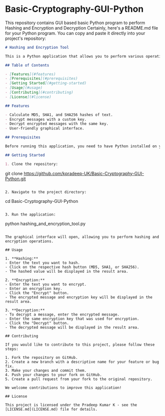 # Basic-Cryptography-GUI-Python
This repository contains GUI based basic Python program to perform Hashing and Encryption and Decryption 
Certainly, here's a README.md file for your Python program. You can copy and paste it directly into your project's repository:

```markdown
# Hashing and Encryption Tool

This is a Python application that allows you to perform various operations related to hashing and encryption. You can calculate MD5, SHA1, and SHA256 hashes of text, as well as encrypt and decrypt messages using a custom key.

## Table of Contents

- [Features](#features)
- [Prerequisites](#prerequisites)
- [Getting Started](#getting-started)
- [Usage](#usage)
- [Contributing](#contributing)
- [License](#license)

## Features

- Calculate MD5, SHA1, and SHA256 hashes of text.
- Encrypt messages with a custom key.
- Decrypt encrypted messages with the same key.
- User-friendly graphical interface.

## Prerequisites

Before running this application, you need to have Python installed on your system. This application uses the `hashlib` library, which is part of Python's standard library and doesn't require additional installation.

## Getting Started

1. Clone the repository:

   ```
   git clone https://github.com/kpradeep-UK/Basic-Cryptography-GUI-Python.git
   ```

2. Navigate to the project directory:

   ```
   cd Basic-Cryptography-GUI-Python
   ```

3. Run the application:

   ```
   python hashing_and_encryption_tool.py
   ```

The graphical interface will open, allowing you to perform hashing and encryption operations.

## Usage

1. **Hashing:**
   - Enter the text you want to hash.
   - Click on the respective hash button (MD5, SHA1, or SHA256).
   - The hashed value will be displayed in the result area.

2. **Encryption:**
   - Enter the text you want to encrypt.
   - Enter an encryption key.
   - Click the "Encrypt" button.
   - The encrypted message and encryption key will be displayed in the result area.

3. **Decryption:**
   - To decrypt a message, enter the encrypted message.
   - Enter the same encryption key that was used for encryption.
   - Click the "Decrypt" button.
   - The decrypted message will be displayed in the result area.

## Contributing

If you would like to contribute to this project, please follow these steps:

1. Fork the repository on GitHub.
2. Create a new branch with a descriptive name for your feature or bug fix.
3. Make your changes and commit them.
4. Push your changes to your fork on GitHub.
5. Create a pull request from your fork to the original repository.

We welcome contributions to improve this application!

## License

This project is licensed under the Pradeep Kumar K - see the [LICENSE.md](LICENSE.md) file for details.



